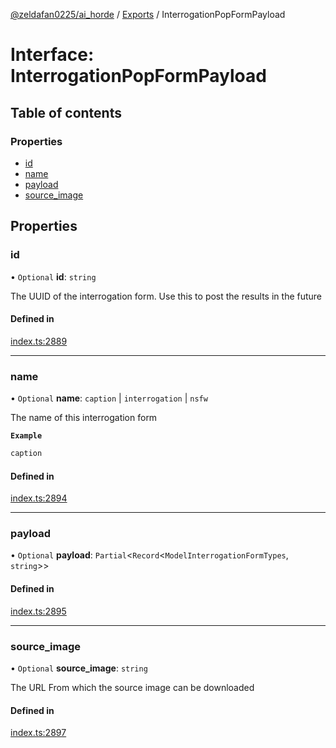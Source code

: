 [@zeldafan0225/ai_horde](../README.md) / [Exports](../modules.md) / InterrogationPopFormPayload

# Interface: InterrogationPopFormPayload

## Table of contents

### Properties

- [id](InterrogationPopFormPayload.md#id)
- [name](InterrogationPopFormPayload.md#name)
- [payload](InterrogationPopFormPayload.md#payload)
- [source\_image](InterrogationPopFormPayload.md#source_image)

## Properties

### id

• `Optional` **id**: `string`

The UUID of the interrogation form. Use this to post the results in the future

#### Defined in

[index.ts:2889](https://github.com/ZeldaFan0225/ai_horde/blob/3212b20/index.ts#L2889)

___

### name

• `Optional` **name**: `caption` \| `interrogation` \| `nsfw`

The name of this interrogation form

**`Example`**

```ts
caption
```

#### Defined in

[index.ts:2894](https://github.com/ZeldaFan0225/ai_horde/blob/3212b20/index.ts#L2894)

___

### payload

• `Optional` **payload**: `Partial`<`Record`<`ModelInterrogationFormTypes`, `string`\>\>

#### Defined in

[index.ts:2895](https://github.com/ZeldaFan0225/ai_horde/blob/3212b20/index.ts#L2895)

___

### source\_image

• `Optional` **source\_image**: `string`

The URL From which the source image can be downloaded

#### Defined in

[index.ts:2897](https://github.com/ZeldaFan0225/ai_horde/blob/3212b20/index.ts#L2897)
